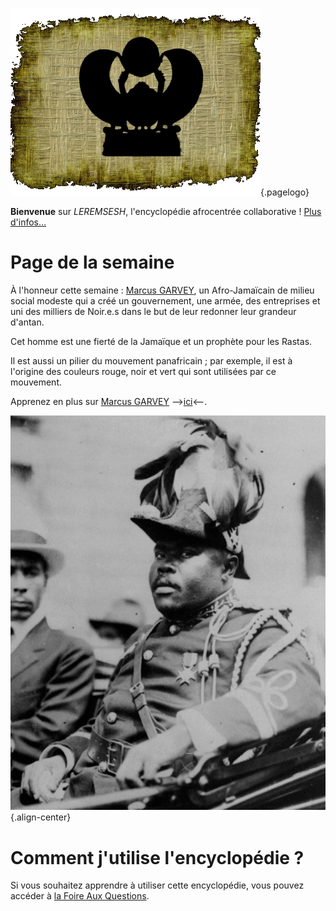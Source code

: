 <!-- TITLE: Page d'acceuil -->

![Logo Leremsesh Com](/uploads/logo/logo-leremsesh-com.png "Logo de LEREMSESH"){.pagelogo}

**Bienvenue** sur *LEREMSESH*, l'encyclopédie afrocentrée collaborative !
[Plus d'infos…](/leremsesh/presentation-de-leremsesh)

# Page de la semaine
À l'honneur cette semaine : [Marcus GARVEY](/personnalite/homme/polymathe/caraibes/midi/colonie/xamayca/marcus-gavey), un Afro-Jamaïcain de milieu social modeste qui a créé un gouvernement, une armée, des entreprises et uni des milliers de Noir.e.s dans le but de leur redonner leur grandeur d'antan.

Cet homme est une fierté de la Jamaïque et un prophète pour les Rastas.

Il est aussi un pilier du mouvement panafricain ; par exemple, il est à l'origine des couleurs rouge, noir et vert qui sont utilisées par ce mouvement.

Apprenez en plus sur [Marcus GARVEY](/personnalite/homme/polymathe/caraibes/midi/colonie/xamayca/marcus-gavey) -->[ici](/personnalite/homme/polymathe/caraibes/midi/colonie/xamayca/marcus-gavey)<--.

![Marcus Garvey March 1922](/uploads/personnalite/marcus-garvey-march-1922.png "Marcus Garvey dans sa tenue d'apparat − 1922"){.align-center}

# Comment j'utilise l'encyclopédie ?
Si vous souhaitez apprendre à utiliser cette encyclopédie, vous pouvez accéder à [la Foire Aux Questions](/leremsesh/faq).
